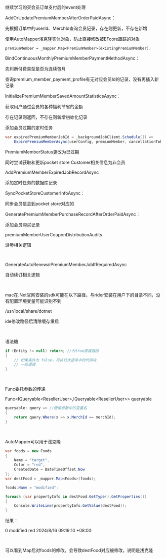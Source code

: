 继续学习购买会员订单支付后的event处理



AddOrUpdatePremiumMemberAfterOrderPaidAsync：

先根据订单中的userId、MerchId查询会员记录，存在则更新，不存在新增

使用AutoMapper浅克隆实体对象，防止直接修改被EFcore跟踪的对象

```
premiumMember = _mapper.Map<PremiumMember>(existingPremiumMember);
```



BindContinuousMonthlyPremiumMemberPaymentMethodAsync：

先判断付费类型是否为连续包月

查询premium_member_payment_profile有无对应会员Id的记录，没有再插入新记录



InitializePremiumMemberSavedAmountStatisticsAsync：

获取用户通过会员的各种福利节省的金额

存在记录则返回，不存在则新增初始化记录



添加会员过期的定时任务

```c#
var expiredPremiumMemberJobId = _backgroundJobClient.Schedule(() => 
    ExpirePremiumMemberAsync(userConfig, premiumMember, cancellationToken), premiumMember.EndDate);
```

PremiumMemberStatus更改为已过期

同时尝试获取和更新pocket store Customer相关信息为非会员



AddPremiumMemberExpiredJobRecordAsync

添加定时任务的数据库记录



SyncPocketStoreCustomerInfoAsync：

同步会员信息到pocket store对应的



GeneratePremiumMemberPurchaseRecordAfterOrderPaidAsync：

添加会员购买记录



premiumMemberUserCouponDistributionAudits

派劵相关逻辑

<br>

GenerateAutoRenewalPremiumMemberJobIfRequiredAsync

自动续订相关逻辑

<br>

mac在.Net官网安装的sdk可能在以下路径，与rider安装在用户下的目录不同，没有配置环境变量可能识别不到

/usr/local/share/dotnet

ide修改路径后清除缓存重启

<br>

语法糖

```c#
if (Entity != null) return; //为true直接返回
{
    // 如果条件为 false，将执行大括号中的代码块
    // 一些逻辑
}
```

<br>

Func委托参数的传递

 Func<IQueryable\<ResellerUser>,IQueryable\<ResellerUser>> queryable 

```c#
queryable: query => //使用参数中的变量名
{
    return query.Where(x => x.MerchId == merchId);
}
```

<br>

AutoMapper可以用于浅克隆

```c#
var foods = new Foods
{
    Name = "target",
    Color = "red",
    CreatedDate = DateTimeOffset.Now
};
var destFood = _mapper.Map<Foods>(foods);

foods.Name = "modified";

foreach (var propertyInfo in destFood.GetType().GetProperties())
{
    Console.WriteLine(propertyInfo.GetValue(destFood));
}
```

结果：

0
modified
red
2024/8/16 09:19:10 +08:00

<br>

可以看到Map后对foods的修改，会导致destFood对应被修改，说明是浅克隆